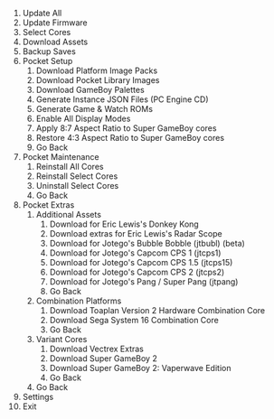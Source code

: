 1. Update All
2. Update Firmware
3. Select Cores
4. Download Assets
5. Backup Saves
6. Pocket Setup
   1. Download Platform Image Packs
   2. Download Pocket Library Images
   3. Download GameBoy Palettes
   4. Generate Instance JSON Files (PC Engine CD)
   5. Generate Game & Watch ROMs
   6. Enable All Display Modes
   7. Apply 8:7 Aspect Ratio to Super GameBoy cores
   8. Restore 4:3 Aspect Ratio to Super GameBoy cores
   9. Go Back
7. Pocket Maintenance
   1. Reinstall All Cores
   2. Reinstall Select Cores
   3. Uninstall Select Cores
   4. Go Back
8. Pocket Extras
   1. Additional Assets
      1. Download for Eric Lewis's Donkey Kong
      2. Download extras for Eric Lewis's Radar Scope
      3. Download for Jotego's Bubble Bobble (jtbubl) (beta)
      4. Download for Jotego's Capcom CPS 1 (jtcps1)
      5. Download for Jotego's Capcom CPS 1.5 (jtcps15)
      6. Download for Jotego's Capcom CPS 2 (jtcps2)
      7. Download for Jotego's Pang / Super Pang (jtpang)
      8. Go Back
   2. Combination Platforms
      1. Download Toaplan Version 2 Hardware Combination Core
      2. Download Sega System 16 Combination Core
      3. Go Back
   3. Variant Cores
      1. Download Vectrex Extras
      2. Download Super GameBoy 2
      3. Download Super GameBoy 2: Vaperwave Edition
      4. Go Back
   4. Go Back
9. Settings
10. Exit
